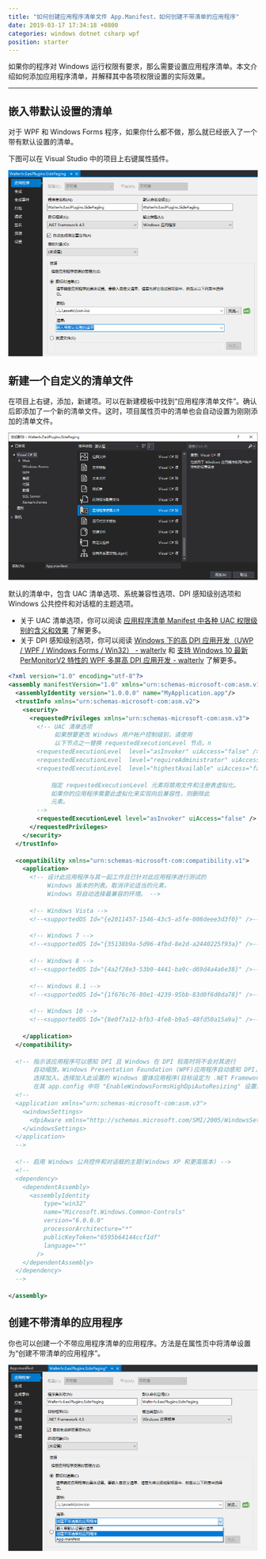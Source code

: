 ```yaml
---
title: "如何创建应用程序清单文件 App.Manifest，如何创建不带清单的应用程序"
date: 2019-03-17 17:34:18 +0800
categories: windows dotnet csharp wpf
position: starter
---
```


如果你的程序对 Windows 运行权限有要求，那么需要设置应用程序清单。本文介绍如何添加应用程序清单，并解释其中各项权限设置的实际效果。

---

<div id="toc"></div>

## 嵌入带默认设置的清单

对于 WPF 和 Windows Forms 程序，如果你什么都不做，那么就已经嵌入了一个带有默认设置的清单。

下图可以在 Visual Studio 中的项目上右键属性插件。

![嵌入带默认设置的清单](/static/posts/2019-03-17-15-40-41.png)

## 新建一个自定义的清单文件

在项目上右键，添加，新建项。可以在新建模板中找到“应用程序清单文件”。确认后即添加了一个新的清单文件。这时，项目属性页中的清单也会自动设置为刚刚添加的清单文件。

![按照清单模板新建清单](/static/posts/2019-03-17-15-42-37.png)

默认的清单中，包含 UAC 清单选项、系统兼容性选项、DPI 感知级别选项和 Windows 公共控件和对话框的主题选项。

- 关于 UAC 清单选项，你可以阅读 [应用程序清单 Manifest 中各种 UAC 权限级别的含义和效果](/post/requested-execution-level-of-application-manifest.html) 了解更多。
- 关于 DPI 感知级别选项，你可以阅读 [Windows 下的高 DPI 应用开发（UWP / WPF / Windows Forms / Win32） - walterlv](/post/windows-high-dpi-development.html) 和 [支持 Windows 10 最新 PerMonitorV2 特性的 WPF 多屏高 DPI 应用开发 - walterlv](/post/windows-high-dpi-development-for-wpf.html) 了解更多。

```xml
<?xml version="1.0" encoding="utf-8"?>
<assembly manifestVersion="1.0" xmlns="urn:schemas-microsoft-com:asm.v1">
  <assemblyIdentity version="1.0.0.0" name="MyApplication.app"/>
  <trustInfo xmlns="urn:schemas-microsoft-com:asm.v2">
    <security>
      <requestedPrivileges xmlns="urn:schemas-microsoft-com:asm.v3">
        <!-- UAC 清单选项
             如果想要更改 Windows 用户帐户控制级别，请使用
             以下节点之一替换 requestedExecutionLevel 节点。n
        <requestedExecutionLevel  level="asInvoker" uiAccess="false" />
        <requestedExecutionLevel  level="requireAdministrator" uiAccess="false" />
        <requestedExecutionLevel  level="highestAvailable" uiAccess="false" />

            指定 requestedExecutionLevel 元素将禁用文件和注册表虚拟化。
            如果你的应用程序需要此虚拟化来实现向后兼容性，则删除此
            元素。
        -->
        <requestedExecutionLevel level="asInvoker" uiAccess="false" />
      </requestedPrivileges>
    </security>
  </trustInfo>

  <compatibility xmlns="urn:schemas-microsoft-com:compatibility.v1">
    <application>
      <!-- 设计此应用程序与其一起工作且已针对此应用程序进行测试的
           Windows 版本的列表。取消评论适当的元素，
           Windows 将自动选择最兼容的环境。 -->

      <!-- Windows Vista -->
      <!--<supportedOS Id="{e2011457-1546-43c5-a5fe-008deee3d3f0}" />-->

      <!-- Windows 7 -->
      <!--<supportedOS Id="{35138b9a-5d96-4fbd-8e2d-a2440225f93a}" />-->

      <!-- Windows 8 -->
      <!--<supportedOS Id="{4a2f28e3-53b9-4441-ba9c-d69d4a4a6e38}" />-->

      <!-- Windows 8.1 -->
      <!--<supportedOS Id="{1f676c76-80e1-4239-95bb-83d0f6d0da78}" />-->

      <!-- Windows 10 -->
      <!--<supportedOS Id="{8e0f7a12-bfb3-4fe8-b9a5-48fd50a15a9a}" />-->

    </application>
  </compatibility>

  <!-- 指示该应用程序可以感知 DPI 且 Windows 在 DPI 较高时将不会对其进行
       自动缩放。Windows Presentation Foundation (WPF)应用程序自动感知 DPI，无需
       选择加入。选择加入此设置的 Windows 窗体应用程序(目标设定为 .NET Framework 4.6 )还应
       在其 app.config 中将 "EnableWindowsFormsHighDpiAutoResizing" 设置设置为 "true"。-->
  <!--
  <application xmlns="urn:schemas-microsoft-com:asm.v3">
    <windowsSettings>
      <dpiAware xmlns="http://schemas.microsoft.com/SMI/2005/WindowsSettings">true</dpiAware>
    </windowsSettings>
  </application>
  -->

  <!-- 启用 Windows 公共控件和对话框的主题(Windows XP 和更高版本) -->
  <!--
  <dependency>
    <dependentAssembly>
      <assemblyIdentity
          type="win32"
          name="Microsoft.Windows.Common-Controls"
          version="6.0.0.0"
          processorArchitecture="*"
          publicKeyToken="6595b64144ccf1df"
          language="*"
        />
    </dependentAssembly>
  </dependency>
  -->

</assembly>
```

## 创建不带清单的应用程序

你也可以创建一个不带应用程序清单的应用程序。方法是在属性页中将清单设置为“创建不带清单的应用程序”。

![创建不带清单的应用程序](/static/posts/2019-03-17-15-48-41.png)
